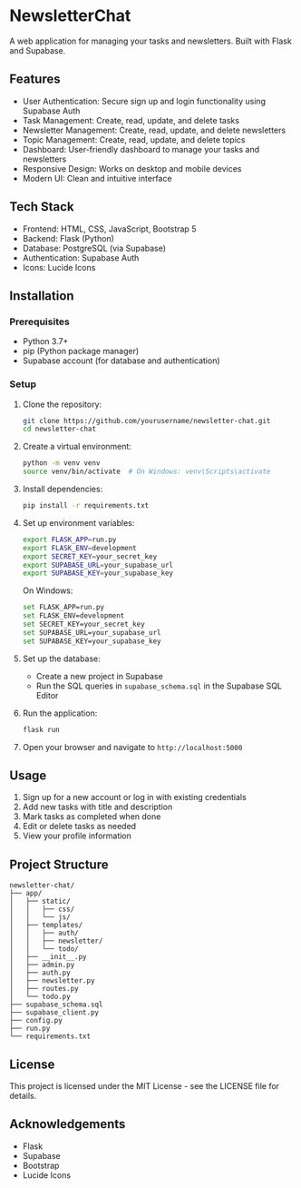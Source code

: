 # NewsletterChat

A web application for managing your tasks and newsletters. Built with Flask and Supabase.

## Features

- User Authentication: Secure sign up and login functionality using Supabase Auth
- Task Management: Create, read, update, and delete tasks
- Newsletter Management: Create, read, update, and delete newsletters
- Topic Management: Create, read, update, and delete topics
- Dashboard: User-friendly dashboard to manage your tasks and newsletters
- Responsive Design: Works on desktop and mobile devices
- Modern UI: Clean and intuitive interface

## Tech Stack

- Frontend: HTML, CSS, JavaScript, Bootstrap 5
- Backend: Flask (Python)
- Database: PostgreSQL (via Supabase)
- Authentication: Supabase Auth
- Icons: Lucide Icons

## Installation

### Prerequisites

- Python 3.7+
- pip (Python package manager)
- Supabase account (for database and authentication)

### Setup

1. Clone the repository:
   ```bash
   git clone https://github.com/yourusername/newsletter-chat.git
   cd newsletter-chat
   ```

2. Create a virtual environment:
   ```bash
   python -m venv venv
   source venv/bin/activate  # On Windows: venv\Scripts\activate
   ```

3. Install dependencies:
   ```bash
   pip install -r requirements.txt
   ```

4. Set up environment variables:
   ```bash
   export FLASK_APP=run.py
   export FLASK_ENV=development
   export SECRET_KEY=your_secret_key
   export SUPABASE_URL=your_supabase_url
   export SUPABASE_KEY=your_supabase_key
   ```
   
   On Windows:
   ```bash
   set FLASK_APP=run.py
   set FLASK_ENV=development
   set SECRET_KEY=your_secret_key
   set SUPABASE_URL=your_supabase_url
   set SUPABASE_KEY=your_supabase_key
   ```

5. Set up the database:
   - Create a new project in Supabase
   - Run the SQL queries in `supabase_schema.sql` in the Supabase SQL Editor

6. Run the application:
   ```bash
   flask run
   ```

7. Open your browser and navigate to `http://localhost:5000`

## Usage

1. Sign up for a new account or log in with existing credentials
2. Add new tasks with title and description
3. Mark tasks as completed when done
4. Edit or delete tasks as needed
5. View your profile information

## Project Structure

```
newsletter-chat/
├── app/
│   ├── static/
│   │   ├── css/
│   │   └── js/
│   ├── templates/
│   │   ├── auth/
│   │   ├── newsletter/
│   │   └── todo/
│   ├── __init__.py
│   ├── admin.py
│   ├── auth.py
│   ├── newsletter.py
│   ├── routes.py
│   └── todo.py
├── supabase_schema.sql
├── supabase_client.py
├── config.py
├── run.py
└── requirements.txt
```

## License

This project is licensed under the MIT License - see the LICENSE file for details.

## Acknowledgements

- Flask
- Supabase
- Bootstrap
- Lucide Icons